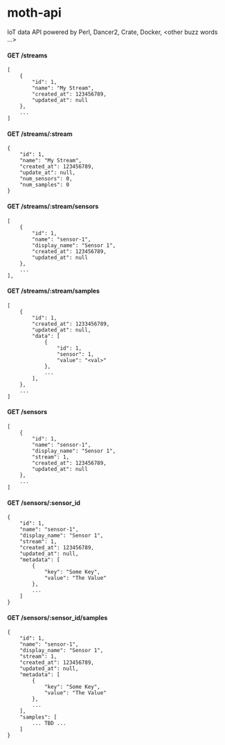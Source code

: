 # moth-api
IoT data API powered by Perl, Dancer2, Crate, Docker, &lt;other buzz words ...>


#### GET /streams

    [
        {
            "id": 1,
            "name": "My Stream",
            "created_at": 123456789,
            "updated_at": null
        },
        ...
    ]

#### GET /streams/:stream

    {
        "id": 1,
        "name": "My Stream",
        "created_at": 123456789,
        "update_at": null,
        "num_sensors": 0,
        "num_samples": 0
    }

#### GET /streams/:stream/sensors

    [
        {
            "id": 1,
            "name": "sensor-1",
            "display_name": "Sensor 1",
            "created_at": 123456789,
            "updated_at": null
        },
        ...
    ],

#### GET /streams/:stream/samples

    [
        {
            "id": 1,
            "created_at": 1233456789,
            "updated_at": null,
            "data": [
                {
                    "id": 1,
                    "sensor": 1,
                    "value": "<val>"
                },
                ...
            ],
        },
        ...
    ]

#### GET /sensors

    [
        {
            "id": 1,
            "name": "sensor-1",
            "display_name": "Sensor 1",
            "stream": 1,
            "created_at": 123456789,
            "updated_at": null
        },
        ...
    ]

#### GET /sensors/:sensor_id

    {
        "id": 1,
        "name": "sensor-1",
        "display_name": "Sensor 1",
        "stream": 1,
        "created_at": 123456789,
        "updated_at": null,
        "metadata": [
            {
                "key": "Some Key",
                "value": "The Value"
            },
            ...
        ]
    }

#### GET /sensors/:sensor_id/samples

    {
        "id": 1,
        "name": "sensor-1",
        "display_name": "Sensor 1",
        "stream": 1,
        "created_at": 123456789,
        "updated_at": null,
        "metadata": [
            {
                "key": "Some Key",
                "value": "The Value"
            },
            ...
        ],
        "samples": [
            ... TBD ...
        ]
    }
